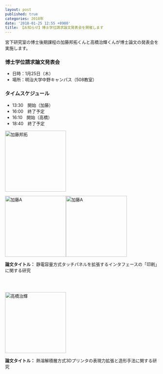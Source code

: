 ```yaml
---
layout: post
published: true
categories: 2018年
date: '2018-01-25 12:55 +0900'
title: 【お知らせ】博士学位請求論文発表会を開催します
---
```

宮下研究室の博士後期課程の加藤邦拓くんと高橋治輝くんが博士論文の発表会を実施します。
　　
<!-- ちょっとした文章 -->



### 博士学位請求論文発表会

- 日時：1月25日（木）
- 場所：明治大学中野キャンパス（508教室）
　　  
### タイムスケジュール

- 13:30　開始（加藤）
- 16:00　終了予定
- 16:10　開始（高橋）
- 18:40　終了予定
  
  
<img src="https://lh3.googleusercontent.com/5IkTw9vphqaxb_NXuWfnJlXc9S7lKhaxsaNx28AzSeqMTWsPKeLieLocf29Rb7bGnzvUo5Pfq0R-zACPxIuJUW6-EAoj_dCrPzB_nQ4Sk9v76TQmu7lAX5xWhRHef2IWqhOmQQGa_KfmMZ-NTgAVXK7Oi2MBkBHmYYHtXZE88X7t-zH_hp75pSMo77k7HhJj4P6jBo7ujehNceQHuUzHQSic7YZWUfavpCI35acYWlMXaD7zLzLj6Y4mMG6tIuWFZ-lVZF8j7FXNyN4vAPNf41fWzhbdrDkqkyXOBaXB-CQTdCJvEol7KT95TFtU8jyQglZVNIPRipI7upEOE6-CCbW43RnNzbKvpDcgK7YpSd2v0MpjPf-S-oSo6vOdEwmqwjfzsOuUZ8OZO-GigziDDBzBQiVayRHGQ3JWyBMHUTfSdtKVXdvj8R32ZRCh_m1WR0A9YZrSCZauRNovmPiS5N9RW3EY9jTje6y6rgxA-x6CPvhVdrKNFOBputr1C9WdfkxHIX7GLAmmeoje3FYS4vS190QuW-ef7u1teXMvj8ismsgCaI0X4yZPwqnAzM8WK9fjdfYxOjDUPSV2pG4zXHQu9-5n1IJnoetxWsnM1AZG7EQw4I7Tcg=s300" alt="加藤邦拓" width="200">

<img src="https://lh3.googleusercontent.com/PUZU1RZ2WsbrLVkiZVPk2Z576vykGyR9rgqv-Kl2kVasJ1MakXhHKC5NaQwxJ7Tv0ABnQC3XYvVYuuy-13COijUWyD6OSrcJfunOXGRZqqRPuSuEGKZSebrFsk388HnwVlRQehgXMnRlYqPHc7ksApntCI1GSJjXtPmQVn42i1Z_8b9opPzTJRew52P2VXTbYQCNUxRC1jBFnijmJFSQt1H4CVej0glVqZTNWspFv9KuNb_anOEkSn1eRYS05t22Bkk7wrR-tm-6TTx1URM7VTuI4k2k9VBP_9bIRhPimRabzY4KMQrluxiHeg-PexRh-q1oj8tCtW1zrLXxs-obkQH6lEhs2U1wv5kLYsC2MMqkX2N1pn5vrbPdR-ZqCo1BYSxjjJmVNWoKaD6Sm5ZbMxK03McU_FwvuNuG06uEehKB9lx5RDPADrKvdd04JiSjy6Oit8wapxjunHcWfBEwkUkOIQrFsW4LKHVvwoL5he4bkNWMhSi8CF0krGE-Z52XGPLKfQcpFLXJ0CqCRoJVpVXBZIBnYy0Kqv1dAy18qLchbjY5B2P9m8IS0QUcwQYd-dSDp4hJD9YsxHChDg31NEWcZ9hiNXeDUQ8TpEyE=s573-no" alt="加藤A" width="200"><img src="https://lh3.googleusercontent.com/LL3aCHqHU18SGMpkKiy-YcSKJ81P59yhE8SK5Jo1wCpCYgcd8HnpINSoMBZ-VfMSSjcCGfUT_cFsAR8CZD6MQns-wSodBV37nyxBblPPqY9hkq2Aj9LWuhIE00KRofmBhT5BKR3iQrFH9MILGY2Fie5hgb1Z3trug3Q4mnsPlqgjLzW9OvlpIrlG6q--26rGeJuSWhM1OR9rp0F5LLZNk4t5w8f_q7iaNzwqMwwZ4wfutWgetlPaK66XwzjvLYnyMoj4qkx-Otlk2QgHyE_saQ8fmXwHDI-6F7L_jAgrGwGaBXWOzKTjxlfDa87GRls17WhvB89FmaJO7cQuxeN-0Za4LWjvAqmn1xeVwl8lK24fyMrlKjuMMyfFajSc8Qx4bvAcGJfNmOguhbr7D5VYM7mXGhg1HRQi9Jibs9Z9VCFESVQ6BEDWIo9piSgo6Ep67pbXESTYe09-UK_LNmGmvnomn7XB53O-FD6LMrpvwvKiMB8WQObgvD1uPfciI6tOJZj6pVBLNUHz4Wcb0kBuP2uFQWzOdQGu7zpG9vyNyMCEdHjIKpUDDgNQV6Yx1m_9yYFhu3VaDhH8KXWy1gPvgEIOHZfKE1iXtCBpRhhF=s573-no" alt="加藤A" width="200">

**論文タイトル：** 静電容量方式タッチパネルを拡張するインタフェースの「印刷」に関する研究

<br /><br />
  
<img src="https://lh3.googleusercontent.com/ZFWDZ55kZEFAsXTyU9mG945Qdz_9bWAgMQLOPOULvTJ48c3uKceFkjbBc999GZNO8ypdU_ECXZwxvxGQPorIL9BJsa-XMOTH5YDEusbmPR_KxGUJcgUVQsyAXhRW3Uj6pmMcaacl47-e1FTvKpqvNNFCHla4gBsyiGEizCPCJsZDG1aUHRpbp7aelffe81lfLhsTSdC4ZcJFRFf0nWuelAPqkP6kWwT_fCfiCsMgkidu7XQKVo2y0HP15jlmnmJ7W4YrxyHBu3JxaZXZkCJqLpThWphvCuRKoy1Eml7a9XEiFwJgELmgwv4ZJI77eO-l6HCdvZvI-9LS88TwNCSm2aa6PFXf9GBUXu3F4bCqh3PAqHeyRtnXGbXYF-Kt2Fi8aLe9smAeKi_HT2Hn08trtkRJD6vyNM7e-GmwnXfSTq5fRwL7kmOeZFbWmRPcq4WtHabcDnF557DxatbtPsIBdok6QuyTx4zRI9uMgaj5C6UG-JYM741ojHK5WiAkfL8TdWdvImV-kRU6bD7RhRERpknKaowy3JGyOssKV-Crx3Pq0wRtV2LQ-z56mTcbY0PysGxG-tF5TewkNDrZ11Fob9Cm_Tm3IaeEFpDmLTGP3o0Y-Arq10Ljtg=w440-h407-no" alt="高橋治輝" width="200">

**論文タイトル：** 熱溶解積層方式3Dプリンタの表現力拡張と造形手法に関する研究
